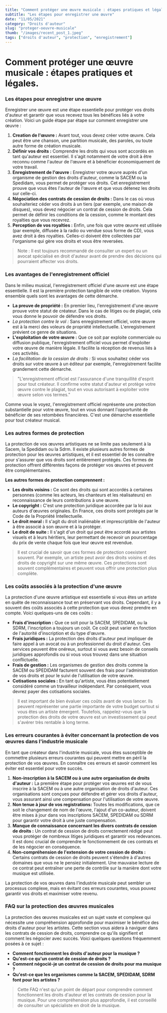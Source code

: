 ```yaml
---
title: "Comment protéger une œuvre musicale : étapes pratiques et légales"
subtitle: "Les étapes pour enregistrer une œuvre"
date: "11/05/2021"
category: "Droits d'auteur"
slug: "proteger-oeuvre-musicale"
thumb: "/images/recent_post_1.jpeg"
tags: ["droits d'auteur", "protection", "enregistrement"]
---
```


# Comment protéger une œuvre musicale : étapes pratiques et légales.

### Les étapes pour enregistrer une œuvre

Enregistrer une œuvre est une étape essentielle pour protéger vos droits d'auteur et garantir que vous recevez tous les bénéfices liés à votre création. Voici un guide étape par étape sur comment enregistrer une œuvre :

1. **Creation de l'œuvre :** Avant tout, vous devez créer votre œuvre. Cela peut être une chanson, une partition musicale, des paroles, ou toute autre forme de création musicale.
2. **Définir vos droits :** Comprendre les droits qui vous sont accordés en tant qu'auteur est essentiel. Il s'agit notamment de votre droit à être reconnu comme l'auteur de l'œuvre et à bénéficier économiquement de votre travail.
3. **Enregistrement de l'œuvre :** Enregistrer votre œuvre auprès d'un organisme de gestion des droits d'auteur, comme la SACEM ou la Spedidam, vous permet de protéger vos droits. Cet enregistrement prouve que vous êtes l'auteur de l'œuvre et que vous détenez les droits sur celle-ci.
4. **Négociation des contrats de cession de droits :** Dans le cas où vous souhaiteriez céder vos droits à un tiers (par exemple, une maison de disques), vous devez négocier un contrat de cession de droits. Cela permet de définir les conditions de la cession, comme le montant des royalties que vous recevrez.
5. **Perception de vos royalties :** Enfin, une fois que votre œuvre est utilisée (par exemple, diffusée à la radio ou vendue sous forme de CD), vous avez droit à des royalties. Celles-ci doivent être collectées par l'organisme qui gère vos droits et vous être reversées.

> Note : Il est toujours recommandé de consulter un expert ou un avocat spécialisé en droit d'auteur avant de prendre des décisions qui pourraient affecter vos droits.

### Les avantages de l'enregistrement officiel

Dans le milieu musical, l'enregistrement officiel d'une œuvre est une étape essentielle. Il est la première protection tangible de votre création. Voyons ensemble quels sont les avantages de cette démarche.

-   **La preuve de propriété :** En premier lieu, l'enregistrement d'une œuvre prouve votre statut de créateur. Dans le cas de litiges ou de plagiat, cela vous donne le pouvoir de défendre vos droits.
-   _La protection contre le vol :_ Sans enregistrement officiel, votre œuvre est à la merci des voleurs de propriété intellectuelle. L'enregistrement prévient ce genre de situations.
-   **L'exploitation de votre œuvre :** Que ce soit par exploite commerciale ou diffusion publique, l'enregistrement officiel vous permet d'exploiter votre œuvre de manière légale. Il facilite la réception de revenus liés à ces activités.
-   _La facilitation de la cession de droits :_ Si vous souhaitez céder vos droits sur votre œuvre à un éditeur par exemple, l'enregistrement facilite grandement cette démarche.

> "L'enregistrement officiel est l'assurance d'une tranquillité d'esprit pour tout créateur. Il confirme votre statut d'auteur et protège votre œuvre contre le plagiat, tout en vous autorisant à exploiter votre œuvre selon vos termes."

Comme vous le voyez, l'enregistrement officiel représente une protection substantielle pour votre œuvre, tout en vous donnant l'opportunité de bénéficier de ses retombées financières. C'est une démarche essentielle pour tout créateur musical.

### Les autres formes de protection

La protection de vos œuvres artistiques ne se limite pas seulement à la Sacem, la Spedidam ou la Sdrm. Il existe plusieurs autres formes de protection pour les œuvres artistiques, et il est essentiel de les connaître pour s'assurer que vos droits sont entièrement protégés. Ces formes de protection offrent différentes façons de protéger vos œuvres et peuvent être complémentaires.

**Les autres formes de protection comprennent :**

-   **Les droits voisins :** Ce sont des droits qui sont accordés à certaines personnes (comme les acteurs, les chanteurs et les réalisateurs) en reconnaissance de leurs contributions à une œuvre.
-   **Le copyright :** C'est une protection juridique accordée par la loi aux auteurs d'œuvres originales. En France, ces droits sont protégés par le Code de la Propriété Intellectuelle.
-   **Le droit moral :** Il s'agit du droit inaliénable et imprescriptible de l'auteur à être associé à son œuvre et à la protéger.
-   **Le droit de suite :** Il s'agit d'un droit qui peut être accordé aux artistes visuels et à leurs héritiers, leur permettant de recevoir un pourcentage du prix de vente chaque fois que leur œuvre est revendue.

> Il est crucial de savoir que ces formes de protection coexistent souvent. Par exemple, un artiste peut avoir des droits voisins et des droits de copyright sur une même œuvre. Ces protections sont souvent complémentaires et peuvent vous offrir une protection plus complète.

### Les coûts associés à la protection d'une œuvre

La protection d'une œuvre artistique est essentielle si vous êtes un artiste en quête de reconnaissance tout en préservant vos droits. Cependant, il y a souvent des coûts associés à cette protection que vous devez prendre en compte. Voici quelques-uns de ces coûts :

-   **Frais d'inscription :** Que ce soit pour la SACEM, SPEDIDAM, ou la SDRM, l'inscription a toujours un coût. Ce coût peut varier en fonction de l'autorité d'inscription et du type d'œuvre.
-   **Frais juridiques :** La protection des droits d'auteur peut impliquer de faire appel à un avocat ou à un professionnel du droit d'auteur. Ces services peuvent être onéreux, surtout si vous avez besoin de conseils juridiques approfondis ou si vous vous trouvez dans une situation conflictuelle.
-   **Frais de gestion :** Les organismes de gestion des droits comme la SACEM ou SPEDIDAM facturent souvent des frais pour l'administration de vos droits et pour le suivi de l'utilisation de votre œuvre.
-   **Cotisations sociales :** En tant qu'artiste, vous êtes potentiellement considéré comme un travailleur indépendant. Par conséquent, vous devrez payer des cotisations sociales.

> Il est important de bien évaluer ces coûts avant de vous lancer. Ils peuvent représenter une partie importante de votre budget surtout si vous êtes un artiste émergent. Toutefois, rappelez-vous que la protection des droits de votre œuvre est un investissement qui peut s'avérer très rentable à long terme.

### Les erreurs courantes à éviter concernant la protection de vos œuvres dans l'industrie musicale

En tant que créateur dans l'industrie musicale, vous êtes susceptible de commettre plusieurs erreurs courantes qui peuvent mettre en péril la protection de vos œuvres. En connaître ces erreurs et savoir comment les éviter est essentiel pour votre succès.

1. **Non-inscription à la SACEM ou à une autre organisation de droits d'auteur :** La première étape pour protéger vos œuvres est de vous inscrire à la SACEM ou à une autre organisation de droits d'auteur. Ces organisations sont conçues pour défendre et gérer vos droits d'auteur, vous assurant ainsi une compensation pour l'utilisation de votre œuvre.
2. **Non tenue à jour de vos registrations:** Toutes les modifications, que ce soit le changement de nom de l'œuvre, l'ajout d'un co-auteur, doivent être mises à jour dans vos inscriptions SACEM, SPEDIDAM ou SDRM pour garantir votre droit à une juste compensation.
3. **Manque de connaissance concernant les divers contrats de cession de droits :** Un contrat de cession de droits correctement rédigé peut vous protéger de nombreux litiges juridiques et garantir vos redevances. Il est donc crucial de comprendre le fonctionnement de ces contrats et de les négocier en conséquence.
4. **Non-compréhension de l'extension de votre cession de droits :** Certains contrats de cession de droits peuvent s'étendre à d'autres domaines que vous ne le pensiez initialement. Une mauvaise lecture de ce contrat peut entraîner une perte de contrôle sur la manière dont votre musique est utilisée.

La protection de vos œuvres dans l'industrie musicale peut sembler un processus complexe, mais en évitant ces erreurs courantes, vous pouvez garantir vos droits et maximiser votre revenu.

### FAQ sur la protection des œuvres musicales

La protection des œuvres musicales est un sujet vaste et complexe qui nécessite une compréhension approfondie pour maximiser le bénéfice des droits d'auteur pour les artistes. Cette section vous aidera à naviguer dans les contrats de cession de droits, comprendre ce qu'ils signifient et comment les négocier avec succès. Voici quelques questions fréquemment posées à ce sujet :

-   **Comment fonctionnent les droits d'auteur pour la musique ?**
-   **Qu'est-ce qu'un contrat de cession de droits ?**
-   **Comment négocié-je un contrat de cession de droits pour ma musique ?**
-   **Qu'est-ce que les organismes comme la SACEM, SPEDIDAM, SDRM font pour les artistes ?**

> Cette FAQ n'est qu'un point de départ pour comprendre comment fonctionnent les droits d'auteur et les contrats de cession pour la musique. Pour une compréhension plus approfondie, il est conseillé de consulter un spécialiste en droit de la musique.
